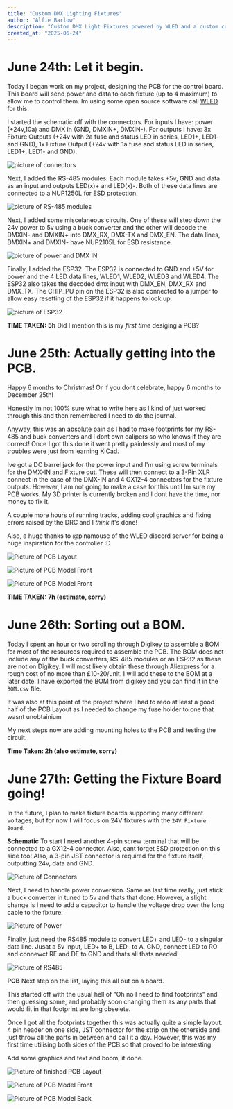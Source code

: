 ```yaml
---
title: "Custom DMX Lighting Fixtures"
author: "Alfie Barlow"
description: "Custom DMX Light Fixtures powered by WLED and a custom controller."
created_at: "2025-06-24"
---
```


# June 24th: Let it begin.
Today I began work on my project, designing the PCB for the control board. This board will send power and data to each fixture (up to 4 maximum) to allow me to control them. Im using some open source software call [WLED](https://kno.wled.ge/) for this.

I started the schematic off with the connectors. For inputs I have: power (+24v,10a) and DMX in (GND, DMXIN+, DMXIN-). For outputs I have: 3x Fixture Outputs (+24v with 2a fuse and status LED in series, LED1+, LED1- and GND), 1x Fixture Output (+24v with 1a fuse and status LED in series, LED1+, LED1- and GND).

![picture of connectors](./Images/connectors.png)

Next, I added the RS-485 modules. Each module takes +5v, GND and data as an input and outputs LED(x)+ and LED(x)-. Both of these data lines are connected to a NUP1250L for ESD protection.

![picture of RS-485 modules](./Images/RS-485.png)

Next, I added some miscelaneous circuits. One of these will step down the 24v power to 5v using a buck converter and the other will decode the DMXIN- and DMXIN+ into DMX_RX, DMX-TX and DMX_EN. The data lines, DMXIN+ and DMXIN- have NUP2105L for ESD resistance.

![picture of power and DMX IN](./Images/misc.png)

Finally, I added the ESP32. The ESP32 is connected to GND and +5V for power and the 4 LED data lines, WLED1, WLED2, WLED3 and WLED4. The ESP32 also takes the decoded dmx input with DMX_EN, DMX_RX and DMX_TX. The CHIP_PU pin on the ESP32 is also connected to a jumper to allow easy resetting of the ESP32 if it happens to lock up.

![picture of ESP32](./Images/ESP32.png)

**TIME TAKEN: 5h** Did I mention this is my *first time* desiging a PCB?

# June 25th: Actually getting into the PCB.
Happy 6 months to Christmas! Or if you dont celebrate, happy 6 months to December 25th!

Honestly Im not 100% sure what to write here as I kind of just worked through this and then remembered I need to do the journal.

Anyway, this was an absolute pain as I had to make footprints for my RS-485 and buck converters and I dont own calipers so who knows if they are correct! Once I got this done it went pretty painlessly and most of my troubles were just from learning KiCad.

Ive got a DC barrel jack for the power input and I'm using screw terminals for the DMX-IN and Fixture out. These will then connect to a 3-Pin XLR connect in the case of the DMX-IN and 4 GX12-4 connectors for the fixture outputs. However, I am not going to make a case for this until Im sure my PCB works. My 3D printer is currently broken and I dont have the time, nor money to fix it.

A couple more hours of running tracks, adding cool graphics and fixing errors raised by the DRC and I *think* it's done!

Also, a huge thanks to @pinamouse of the WLED discord server for being a huge inspiration for the controller :D

![Picture of PCB Layout](./Images/PCB-Layout.png)

![Picture of PCB Model Front](./Images/PCB-Model-Front.png)

![Picture of PCB Model Front](./Images/PCB-Model-Back.png)

**TIME TAKEN: 7h (estimate, sorry)**

# June 26th: Sorting out a BOM.
Today I spent an hour or two scrolling through Digikey to assemble a BOM for *most* of the resources required to assemble the PCB. The BOM does not include any of the buck converters, RS-485 modules or an ESP32 as these are not on Digikey. I will most likely obtain these through Aliexpress for a rough cost of no more than £10-20/unit. I will add these to the BOM at a later date. I have exported the BOM from digikey and you can find it in the `BOM.csv` file.

It was also at this point of the project where I had to redo at least a good half of the PCB Layout as I needed to change my fuse holder to one that wasnt unobtainium

My next steps now are adding mounting holes to the PCB and testing the circuit.

**Time Taken: 2h (also estimate, sorry)**

# June 27th: Getting the Fixture Board going!
In the future, I plan to make fixture boards supporting many different voltages, but for now I will focus on 24V fixtures with the `24V Fixture Board`.


__Schematic__
To start I need another 4-pin screw terminal that will be connected to a GX12-4 connector. Also, cant forget ESD protection on this side too! Also, a 3-pin JST connector is required for the fixture itself, outputting 24v, data and GND.

![Picture of Connectors](./Images/24F-Connectors.png)

Next, I need to handle power conversion. Same as last time really, just stick a buck converter in tuned to 5v and thats that done. However, a slight change is I need to add a capacitor to handle the voltage drop over the long cable to the fixture.

![Picture of Power](./Images/24F-Power.png)

Finally, just need the RS485 module to convert LED+ and LED- to a singular data line. Jusat a 5v input, LED+ to B, LED- to A, GND, connect LED to RO and connewct RE and DE to GND and thats all thats needed!

![Picture of RS485](./Images/24F-RS485.png)

__PCB__
Next step on the list, laying this all out on a board.

This started off with the usual hell of "Oh no I need to find footprints" and then guessing some, and probably soon changing them as any parts that would fit in that footprint are long obselete.

Once I got all the footprints together this was actually quite a simple layout. 4 pin header on one side, JST connector for the strip on the otherside and just throw all the parts in between and call it a day. However, this was my first time utilising both sides of the PCB so that proved to be interesting.

Add some graphics and text and boom, it done.

![Picture of finished PCB Layout](./Images/24F-PCB-Layout.png)

![Picture of PCB Model Front](./Images/24F-PCB-Model-Front.png)

![Picture of PCB Model Back](./Images/24F-PCB-Model-Back.png)

